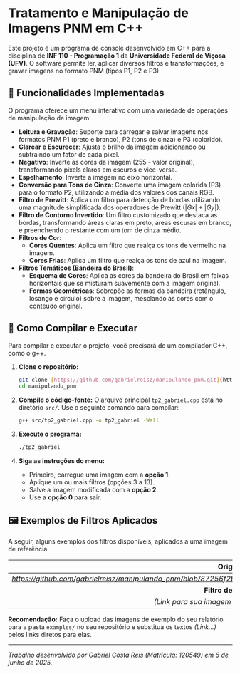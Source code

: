 # Tratamento e Manipulação de Imagens PNM em C++

Este projeto é um programa de console desenvolvido em C++ para a disciplina de **INF 110 - Programação 1** da **Universidade Federal de Viçosa (UFV)**. O software permite ler, aplicar diversos filtros e transformações, e gravar imagens no formato PNM (tipos P1, P2 e P3).

## 🌟 Funcionalidades Implementadas

O programa oferece um menu interativo com uma variedade de operações de manipulação de imagem:

* **Leitura e Gravação**: Suporte para carregar e salvar imagens nos formatos PNM P1 (preto e branco), P2 (tons de cinza) e P3 (colorido).
* **Clarear e Escurecer**: Ajusta o brilho da imagem adicionando ou subtraindo um fator de cada pixel.
* **Negativo**: Inverte as cores da imagem (255 - valor original), transformando pixels claros em escuros e vice-versa.
* **Espelhamento**: Inverte a imagem no eixo horizontal.
* **Conversão para Tons de Cinza**: Converte uma imagem colorida (P3) para o formato P2, utilizando a média dos valores dos canais RGB.
* **Filtro de Prewitt**: Aplica um filtro para detecção de bordas utilizando uma magnitude simplificada dos operadores de Prewitt ($|Gx| + |Gy|$).
* **Filtro de Contorno Invertido**: Um filtro customizado que destaca as bordas, transformando áreas claras em preto, áreas escuras em branco, e preenchendo o restante com um tom de cinza médio.
* **Filtros de Cor**:
    * **Cores Quentes**: Aplica um filtro que realça os tons de vermelho na imagem.
    * **Cores Frias**: Aplica um filtro que realça os tons de azul na imagem.
* **Filtros Temáticos (Bandeira do Brasil)**:
    * **Esquema de Cores**: Aplica as cores da bandeira do Brasil em faixas horizontais que se misturam suavemente com a imagem original.
    * **Formas Geométricas**: Sobrepõe as formas da bandeira (retângulo, losango e círculo) sobre a imagem, mesclando as cores com o conteúdo original.

## 🔧 Como Compilar e Executar

Para compilar e executar o projeto, você precisará de um compilador C++, como o g++.

1.  **Clone o repositório:**
    ```bash
    git clone [https://github.com/gabrielreisz/manipulando_pnm.git](https://github.com/gabrielreisz/manipulando_pnm.git)
    cd manipulando_pnm
    ```

2.  **Compile o código-fonte:**
    O arquivo principal `tp2_gabriel.cpp` está no diretório `src/`. Use o seguinte comando para compilar:
    ```bash
    g++ src/tp2_gabriel.cpp -o tp2_gabriel -Wall
    ```

3.  **Execute o programa:**
    ```bash
    ./tp2_gabriel
    ```

4.  **Siga as instruções do menu:**
    * Primeiro, carregue uma imagem com a **opção 1**.
    * Aplique um ou mais filtros (opções 3 a 13).
    * Salve a imagem modificada com a **opção 2**.
    * Use a **opção 0** para sair.

## 🖼️ Exemplos de Filtros Aplicados

A seguir, alguns exemplos dos filtros disponíveis, aplicados a uma imagem de referência.

| Original                                    | Negativo                                         |
| :------------------------------------------: | :----------------------------------------------: |
| *https://github.com/gabrielreisz/manipulando_pnm/blob/87256f2b925ff19158ad409cd758d5d967feb283/examples/original.png* | *https://github.com/gabrielreisz/manipulando_pnm/blob/87256f2b925ff19158ad409cd758d5d967feb283/examples/barco_negativo.pnm* |
| **Filtro de Prewitt** | **Filtro Bandeira do Brasil (Formas)** |
| *(Link para sua imagem com filtro Prewitt aqui)* | *(Link para sua imagem com filtro da bandeira aqui)* |

**Recomendação:** Faça o upload das imagens de exemplo do seu relatório para a pasta `examples/` no seu repositório e substitua os textos *(Link...)* pelos links diretos para elas.

---
*Trabalho desenvolvido por Gabriel Costa Reis (Matrícula: 120549) em 6 de junho de 2025.*

